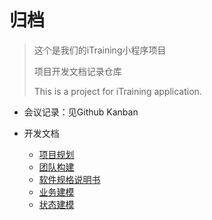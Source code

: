 # 归档

> 这个是我们的iTraining小程序项目
>
> 项目开发文档记录仓库
>
> This is a project for iTraining application.

- 会议记录：见Github Kanban

- 开发文档

  - [项目规划](docs/项目规划.md)
  - [团队构建](docs/团队构建.md)
  - [软件规格说明书](docs/需求分析/软件需求规格说明书.pdf)
  - [业务建模](docs/业务建模.md)
  - [状态建模](docs/状态建模.md)

